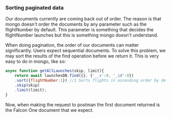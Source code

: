 ### Sorting paginated data 

Our documents currently are coming back out of order. The reason is that mongo doesn't order the documents by any parameter such as the flightNumber by default. This parameter is something that decides the flightNumber launches but this is something mongo doesn't understand. 

When doing pagination, the order of our documents can matter significantly. Users expect sequential documents. To solve this problem, we may sort the results of the find operation before we return it. This is very easy to do in mongo, like so:

```js
async function getAllLaunches(skip, limit){
	return await launchesDB.find({}, {'__v':0, '_id':0})
	.sort({flightNumber:1}) //1 Sorts flights in ascending order by default
	.skip(skip)
	.limit(limit);
}
```

Now, when making the request to postman the first document returned is the Falcon One document that we expect.